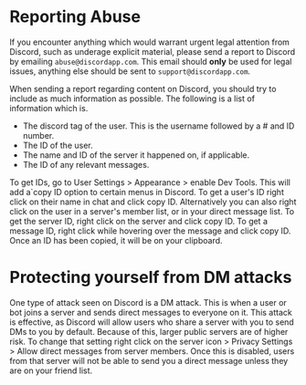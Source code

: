 # Reporting Abuse
If you encounter anything which would warrant urgent legal attention from Discord, such as underage explicit material, please send a report to Discord by emailing `abuse@discordapp.com`. This email should **only** be used for legal issues, anything else should be sent to `support@discordapp.com`. 

When sending a report regarding content on Discord, you should try to include as much information as possible. The following is a list of information which is. 
- The discord tag of the user. This is the username followed by a # and ID number.
- The ID of the user.
- The name and ID of the server it happened on, if applicable.
- The ID of any relevant messages.

To get IDs, go to User Settings > Appearance > enable Dev Tools. This will add a`copy ID option to certain menus in Discord. To get a user's ID right click on their name in chat and click copy ID. Alternatively you can also right click on the user in a server's member list, or in your direct message list. To get the server ID, right click on the server and click copy ID. To get a message ID, right click while hovering over the message and click copy ID. Once an ID has been copied, it will be on your clipboard. 

# Protecting yourself from DM attacks
One type of attack seen on Discord is a DM attack. This is when a user or bot joins a server and sends direct messages to everyone on it. This attack is effective, as Discord will allow users who share a server with you to send DMs to you by default. Because of this, larger public servers are of higher risk. To change that setting right click on the server icon > Privacy Settings > Allow direct messages from server members. Once this is disabled, users from that server will not be able to send you a direct message unless they are on your friend list. 

